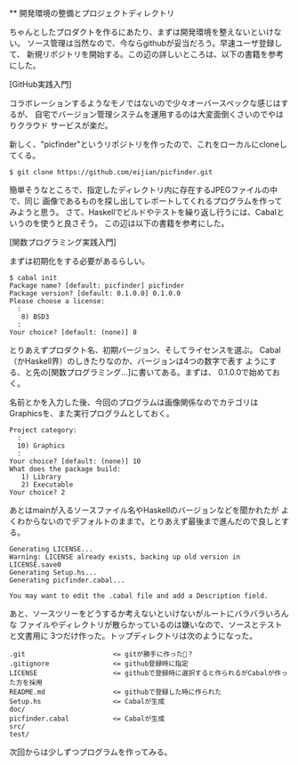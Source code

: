 ** 開発環境の整備とプロジェクトディレクトリ

ちゃんとしたプロダクトを作るにあたり、まずは開発環境を整えないといけない。
ソース管理は当然なので、今ならgithubが妥当だろう。早速ユーザ登録して、
新規リポジトリを開始する。この辺の詳しいところは、以下の書籍を参考にした。

[GitHub実践入門]

コラボレーションするようなモノではないので少々オーバースペックな感じはするが、
自宅でバージョン管理システムを運用するのは大変面倒くさいのでやはりクラウド
サービスが楽だ。

新しく、"picfinder"というリポジトリを作ったので、これをローカルにcloneしてくる。

```
$ git clone https://github.com/eijian/picfinder.git
```

簡単そうなところで、指定したディレクトリ内に存在するJPEGファイルの中で、同じ
画像であるものを探し出してレポートしてくれるプログラムを作ってみようと思う。
さて、Haskellでビルドやテストを繰り返し行うには、Cabalというのを使うと良さそう。
この辺は以下の書籍を参考にした。

  [関数プログラミング実践入門]
  
まずは初期化をする必要があるらしい。

```
$ cabal init
Package name? [default: picfinder] picfinder
Package version? [default: 0.1.0.0] 0.1.0.0
Please choose a license:
  :
   8) BSD3
  :
Your choice? [default: (none)] 8
```

とりあえずプロダクト名、初期バージョン、そしてライセンスを選ぶ。
Cabal（かHaskell界）のしきたりなのか、バージョンは4つの数字で表す
ようにする、と先の[関数プログラミング…]に書いてある。まずは、
0.1.0.0で始めておく。

名前とかを入力した後、今回のプログラムは画像関係なのでカテゴリは
Graphicsを、また実行プログラムとしておく。

```
Project category:
  :
  10) Graphics
  :
Your choice? [default: (none)] 10
What does the package build:
   1) Library
   2) Executable
Your choice? 2
```

あとはmainが入るソースファイル名やHaskellのバージョンなどを聞かれたが
よくわからないのでデフォルトのままで。とりあえず最後まで進んだので良しとする。

```
Generating LICENSE...
Warning: LICENSE already exists, backing up old version in LICENSE.save0
Generating Setup.hs...
Generating picfinder.cabal...

You may want to edit the .cabal file and add a Description field.
```

あと、ソースツリーをどうするか考えないといけないがルートにバラバラいろんな
ファイルやディレクトリが散らかっているのは嫌いなので、ソースとテストと文書用に
3つだけ作った。トップディレクトリは次のようになった。

```
.git                      <= gitが勝手に作った？
.gitignore                <= github登録時に指定
LICENSE                   <= githubで登録時に選択すると作られるがCabalが作った方を採用
README.md                 <= githubで登録した時に作られた
Setup.hs                  <= Cabalが生成
doc/
picfinder.cabal           <= Cabalが生成
src/
test/
```

次回からは少しずつプログラムを作ってみる。

